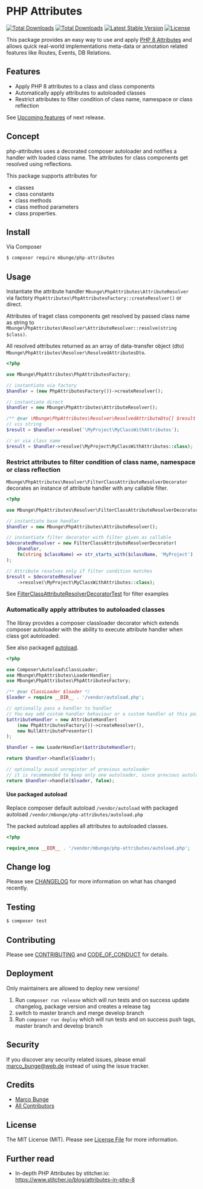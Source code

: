 # PHP Attributes

<a href="https://packagist.org/packages/mbunge/php-attributes"><img src="https://img.shields.io/packagist/php-v/mbunge/php-attributes" alt="Total Downloads"></a>
<a href="https://packagist.org/packages/mbunge/php-attributes"><img src="https://img.shields.io/packagist/dt/mbunge/php-attributes" alt="Total Downloads"></a>
<a href="https://packagist.org/packages/mbunge/php-attributes"><img src="https://img.shields.io/packagist/v/mbunge/php-attributes" alt="Latest Stable Version"></a>
<a href="https://packagist.org/packages/mbunge/php-attributes"><img src="https://img.shields.io/packagist/l/mbunge/php-attributes" alt="License"></a>

This package provides an easy way to use and apply [PHP 8 Attributes](https://www.php.net/manual/en/language.attributes.php) 
and allows quick real-world implementations meta-data or annotation related features like Routes, Events, DB Relations.

## Features
- Apply PHP 8 attributes to a class and class components
- Automatically apply attributes to autoloaded classes
- Restrict attributes to filter condition of class name, namespace or class reflection

See [Upcoming features](https://github.com/mbunge/php-attributes/issues?q=is%3Aissue+is%3Aopen+label%3A%22upcoming+feature%22) of next release.

## Concept

php-attributes uses a decorated composer autoloader and notifies a handler with loaded class name.
The attributes for class components get resolved using reflections.

This package supports attributes for 

 - classes
 - class constants 
 - class methods 
 - class method parameters
 - class properties.

## Install

Via Composer

``` bash
$ composer require mbunge/php-attributes
```

## Usage

Instantiate the attribute handler `Mbunge\PhpAttributes\AttributeResolver` via factory 
`PhpAttributes\PhpAttributesFactory::createResolver()` or direct.

Attributes of traget class components get resolved by passed class name as string 
to `Mbunge\PhpAttributes\Resolver\AttributeResolver::resolve(string $class)`.

All resolved attributes returned as an array of 
data-transfer object (dto) `Mbunge\PhpAttributes\Resolver\ResolvedAttributesDto`. 

```php
<?php

use Mbunge\PhpAttributes\PhpAttributesFactory;

// instantiate via factory
$handler = (new PhpAttributesFactory())->createResolver();

// instantiate direct
$handler = new Mbunge\PhpAttributes\AttributeResolver();

/** @var \Mbunge\PhpAttributes\Resolver\ResolvedAttributeDto[] $result */
// vis string
$result = $handler->resolve('\MyProject\MyClassWithAttributes');

// or via class name
$result = $handler->resolve(\MyProject\MyClassWithAttributes::class);
```

### Restrict attributes to filter condition of class name, namespace or class reflection

`Mbunge\PhpAttributes\Resolver\FilterClassAttributeResolverDecorator` decorates an instance of attribute handler with 
any callable filter.

```php
<?php

use Mbunge\PhpAttributes\Resolver\FilterClassAttributeResolverDecorator;

// instantiate base handler
$handler = new Mbunge\PhpAttributes\AttributeResolver();

// instantiate filter decorator with filter given as callable
$decoratedResolver = new FilterClassAttributeResolverDecorator(
    $handler,
    fn(string $className) => str_starts_with($className, 'MyProject')
);

// Attribute resolves only if filter condition matches
$result = $decoratedResolver
    ->resolve(\MyProject\MyClassWithAttributes::class);
```

See [FilterClassAttributeResolverDecoratorTest](tests/Unit/Resolver/FilterClassAttributeResolverDecoratorTest.php) for filter examples

### Automatically apply attributes to autoloaded classes

The libray provides a composer classloader decorator which extends composer autoloader with the ability 
to execute attribute handler when class got autoloaded.

See also packaged [autoload](/autoload.php).

```php
<?php

use Composer\Autoload\ClassLoader;
use Mbunge\PhpAttributes\LoaderHandler;
use Mbunge\PhpAttributes\PhpAttributesFactory;

/** @var ClassLoader $loader */
$loader = require __DIR__ . '/vendor/autoload.php';

// optionally pass a handler to handler
// You may add custom handler behaviour or a custom handler at this point
$attributeHandler = new AttributeHandler(
    (new PhpAttributesFactory())->createResolver(),
    new NullAttributePresenter()
);

$handler = new LoaderHandler($attributeHandler);

return $handler->handle($loader);

// optionally avoid unregister of previous autoloader
// it is recommanded to keep only one autoloader, since previous autoloader will be unreachable
return $handler->handle($loader, false);
```

#### Use packaged autoload

Replace composer default autoload `/vendor/autoload` with packaged autoload `/vendor/mbunge/php-attributes/autoload.php`

The packed autoload applies all attributes to autoloaded classes. 

```php
<?php

require_once __DIR__ . '/vendor/mbunge/php-attributes/autoload.php';
```

## Change log

Please see [CHANGELOG](CHANGELOG.md) for more information on what has changed recently.

## Testing

``` bash
$ composer test
```

## Contributing

Please see [CONTRIBUTING](CONTRIBUTING.md) and [CODE_OF_CONDUCT](CODE_OF_CONDUCT.md) for details.

## Deployment

Only maintainers are allowed to deploy new versions!

1. Run `composer run release` which will run tests and on success update changelog, package version and creates a release tag
2. switch to master branch and merge develop branch
3. Run `composer run deploy` which will run tests and on success push tags, master branch and develop branch

## Security

If you discover any security related issues, please email marco_bunge@web.de instead of using the issue tracker.

## Credits

- [Marco Bunge][link-author]
- [All Contributors][link-contributors]

## License

The MIT License (MIT). Please see [License File](LICENSE.md) for more information.

## Further read

- In-depth PHP Attributes by stitcher.io: https://www.stitcher.io/blog/attributes-in-php-8

[link-author]: https://github.com/mbunge
[link-contributors]: ../../contributors
